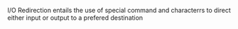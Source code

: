 I/O Redirection entails the use of special command and characterrs to direct either input or output to a prefered destination
